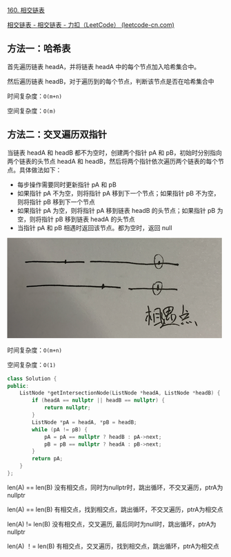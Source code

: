 [160. 相交链表](https://leetcode-cn.com/problems/intersection-of-two-linked-lists/)

[相交链表 - 相交链表 - 力扣（LeetCode） (leetcode-cn.com)](https://leetcode-cn.com/problems/intersection-of-two-linked-lists/solution/xiang-jiao-lian-biao-by-leetcode-solutio-a8jn/)

## 方法一：哈希表

首先遍历链表 headA，并将链表 headA 中的每个节点加入哈希集合中。

然后遍历链表 headB，对于遍历到的每个节点，判断该节点是否在哈希集合中

时间复杂度：`O(m+n)`

空间复杂度：`O(m)`

## 方法二：交叉遍历双指针

当链表 headA 和 headB 都不为空时，创建两个指针 pA 和 pB，初始时分别指向两个链表的头节点 headA 和 headB，然后将两个指针依次遍历两个链表的每个节点。具体做法如下：

- 每步操作需要同时更新指针 pA 和 pB
- 如果指针 pA 不为空，则将指针 pA 移到下一个节点；如果指针 pB 不为空，则将指针 pB 移到下一个节点
- 如果指针 pA 为空，则将指针 pA 移到链表 headB 的头节点；如果指针 pB 为空，则将指针 pB 移到链表 headA 的头节点
- 当指针 pA 和 pB 相遇时返回该节点。都为空时，返回 null

![交叉遍历双指针](../doc/交叉遍历双指针.png)

时间复杂度：`O(m+n)`

空间复杂度：`O(1)`

```c++
class Solution {
public:
    ListNode *getIntersectionNode(ListNode *headA, ListNode *headB) {
        if (headA == nullptr || headB == nullptr) {
            return nullptr;
        }
        ListNode *pA = headA, *pB = headB;
        while (pA != pB) {
            pA = pA == nullptr ? headB : pA->next;
            pB = pB == nullptr ? headA : pB->next;
        }
        return pA;
    }
};
```

len(A) == len(B) 没有相交点，同时为nullptr时，跳出循环，不交叉遍历，ptrA为nullptr

len(A) == len(B) 有相交点，找到相交点，跳出循环，不交叉遍历，ptrA为相交点

len(A) != len(B) 没有相交点，交叉遍历, 最后同时为null时，跳出循环，ptrA为nullptr

len(A) ！= len(B) 有相交点，交叉遍历，找到相交点，跳出循环，ptrA为相交点
